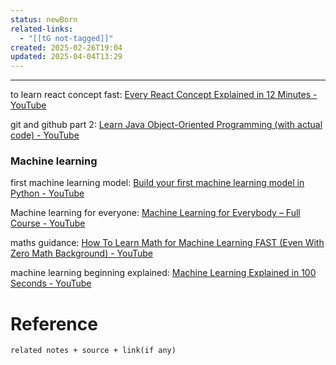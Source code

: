 ```yaml
---
status: newBorn
related-links:
  - "[[tG not-tagged]]"
created: 2025-02-26T19:04
updated: 2025-04-04T13:29
---
```

---

to learn react concept fast: [Every React Concept Explained in 12 Minutes - YouTube](https://www.youtube.com/watch?v=wIyHSOugGGw)

git and github part 2: [Learn Java Object-Oriented Programming (with actual code) - YouTube](https://www.youtube.com/watch?v=TiccevwEVe8&t=249s)


### Machine learning

first machine learning model: [Build your first machine learning model in Python - YouTube](https://youtu.be/29ZQ3TDGgRQ?si=-0IgB2ylUAL6dD2k)

Machine learning for everyone: [Machine Learning for Everybody – Full Course - YouTube](https://www.youtube.com/watch?v=i_LwzRVP7bg)

maths guidance: [How To Learn Math for Machine Learning FAST (Even With Zero Math Background) - YouTube](https://www.youtube.com/watch?v=KgolhE7p-KY)

machine learning beginning explained: [Machine Learning Explained in 100 Seconds - YouTube](https://www.youtube.com/watch?v=PeMlggyqz0Y)

# Reference
`related notes + source + link(if any)`
 
